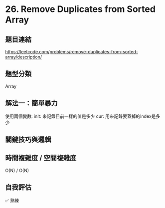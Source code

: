 # 26. Remove Duplicates from Sorted Array

## 題目連結
https://leetcode.com/problems/remove-duplicates-from-sorted-array/description/
## 題型分類
Array

## 解法一：簡單暴力
使用兩個變數:
init: 來記錄目前一樣的值是多少
cur: 用來記錄要蓋掉的Index是多少

## 關鍵技巧與邏輯

## 時間複雜度 / 空間複雜度
O(N) / O(N)


## 自我評估
✅ 熟練
